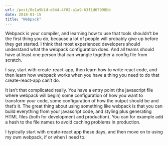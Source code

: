 ```yaml
---
url: /post/0e1a9b1d-e944-4f02-a1a9-63f1d67998bb
date: 2018-01-15
title: "Webpack"
---
```


Webpack is your compiler, and learning how to use that tools shouldn&#8217;t be the first thing you do, because a lot of people will probably give up before they get started. I think that most experienced developers should understand what the webpack configuration does. And all teams should have at least one person that can wrangle together a config file from scratch.



I say, start with create-react-app, then learn how to write react code, and then learn how webpack works when you have a thing you need to do that create-react-app can&#8217;t do.



It isn&#8217;t that complicated really. You have a entry point (the javascript file where webpack will begin) some configuration of how you want to transform your code, some configuration of how the output should be and that&#8217;s it. The great thing about using something like webpack is that you can build everything from your javascript code, and styling plus generating HTML files (both for development and production). You can for example add a hash to the file names to avoid caching problems in production.



I typically start with create-react app these days, and then move on to using my own webpack, if or when I need to.